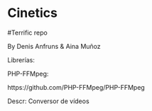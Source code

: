 # Cinetics

#Terrific repo

<p>By Denis Anfruns & Aina Muñoz</p>

<p>Librerías:</p>
<p>PHP-FFMpeg: </p>https://github.com/PHP-FFMpeg/PHP-FFMpeg
<p>Descr: Conversor de vídeos</p>
